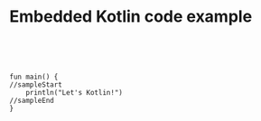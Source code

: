 # Embedded Kotlin code example

<pre class="kotlin-code" theme="idea" indent="4" style="padding: 36px 0;"><code>

fun main() {
//sampleStart
    println("Let's Kotlin!")
//sampleEnd
}

</code></pre>
